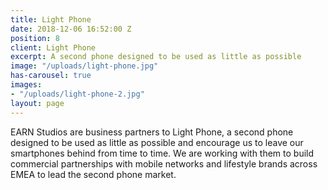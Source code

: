 ```yaml
---
title: Light Phone
date: 2018-12-06 16:52:00 Z
position: 8
client: Light Phone
excerpt: A second phone designed to be used as little as possible
image: "/uploads/light-phone.jpg"
has-carousel: true
images:
- "/uploads/light-phone-2.jpg"
layout: page
---
```


EARN Studios are business partners to Light Phone, a second phone designed to be used as little as possible and encourage us to leave our smartphones behind from time to time. We are working with them to build commercial partnerships with mobile networks and lifestyle brands across EMEA to lead the second phone market.